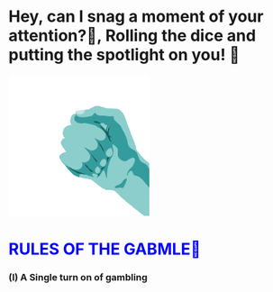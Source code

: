 <p>
  <h1 align="left"><b>Hey, can I snag a moment of your attention?👋, Rolling the dice and putting the spotlight on you! 🎲</b></h1>
</p>

<img alt="GIF" src="https://github.com/DJJamsran/images/blob/main/RlY0.gif" width="250"/>

<h1 align="left" style="color: blue;"><b>RULES OF THE GABMLE🚩</b></h1>	

### (I) A Single turn on of gambling
